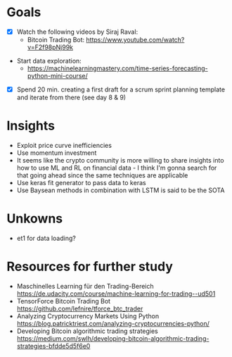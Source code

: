 # Goals
* [x] Watch the following videos by Siraj Raval:
    * Bitcoin Trading Bot: https://www.youtube.com/watch?v=F2f98pNj99k

* Start data exploration:
    * https://machinelearningmastery.com/time-series-forecasting-python-mini-course/
    
* [x] Spend 20 min. creating a first draft for a scrum sprint planning template and iterate from there (see day 8 & 9)

# Insights
* Exploit price curve inefficiencies 
* Use momentum investment
* It seems like the crypto community is more willing to share insights into how to use ML and RL on financial data - 
 I think I'm gonna search for that going ahead since the same techniques are applicable
* Use keras fit generator to pass data to keras
* Use Baysean methods in combination with LSTM is said to be the SOTA

# Unkowns
* et1 for data loading?

# Resources for further study
* Maschinelles Learning für den Trading-Bereich
https://de.udacity.com/course/machine-learning-for-trading--ud501
* TensorForce Bitcoin Trading Bot
https://github.com/lefnire/tforce_btc_trader
* Analyzing Cryptocurrency Markets Using Python
https://blog.patricktriest.com/analyzing-cryptocurrencies-python/
* Developing Bitcoin algorithmic trading strategies
https://medium.com/swlh/developing-bitcoin-algorithmic-trading-strategies-bfdde5d5f6e0